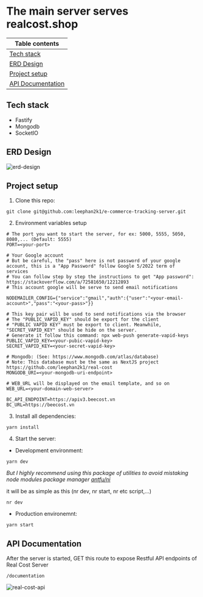 # The main server serves realcost.shop

| Table contents                                                                                  |
| ----------------------------------------------------------------------------------------------- |
| [Tech stack](https://github.com/leephan2k1/e-commerce-tracking-server#tech-stack)               |
| [ERD Design](https://github.com/leephan2k1/e-commerce-tracking-server#erd-design)               |
| [Project setup](https://github.com/leephan2k1/e-commerce-tracking-server#project-setup)         |
| [API Documentation](https://github.com/leephan2k1/e-commerce-tracking-server#api-documentation) |

## Tech stack

-   Fastify
-   Mongodb
-   SocketIO

## ERD Design

![erd-design](https://i.ibb.co/MRL3v4D/ERD-9-10-2022-drawio.png)

## Project setup

1. Clone this repo:

```
git clone git@github.com:leephan2k1/e-commerce-tracking-server.git
```

2. Environment variables setup

```
# The port you want to start the server, for ex: 5000, 5555, 5050, 8080,... (Default: 5555)
PORT=<your-port>

# Your Google account
# But be careful, the "pass" here is not password of your google account, this is a "App Password" follow Google 5/2022 term of services
# You can follow step by step the instructions to get "App password": https://stackoverflow.com/a/72581650/12212893
# This account google will be serve to send email notifications

NODEMAILER_CONFIG={"service":"gmail","auth":{"user":"<your-email-account>","pass":"<your-pass>"}}

# This key pair will be used to send notifications via the browser
# The "PUBLIC_VAPID_KEY" should be export for the client
# "PUBLIC VAPID KEY" must be export to client. Meanwhile, "SECRET_VAPID_KEY" should be hide on the server.
# Generate it follow this command: npx web-push generate-vapid-keys
PUBLIC_VAPID_KEY=<your-pubic-vapid-key>
SECRET_VAPID_KEY=<your-secret-vapid-key>

# Mongodb: (See: https://www.mongodb.com/atlas/database)
# Note: This database must be the same as NextJS project https://github.com/leephan2k1/real-cost
MONGODB_URI=<your-mongodb-uri-endpoint>

# WEB_URL will be displayed on the email template, and so on
WEB_URL=<your-domain-web-server>

BC_API_ENDPOINT=https://apiv3.beecost.vn
BC_URL=https://beecost.vn

```

3. Install all dependencies:

```
yarn install
```

4. Start the server:

-   Development environment:

```
yarn dev
```

_But I highly recommend using this package of utilities to avoid mistaking node modules package manager [antfu/ni](https://github.com/antfu/ni)_

it will be as simple as this (nr dev, nr start, nr etc script,...)

```
nr dev
```

-   Production environemnt:

```
yarn start
```

## API Documentation

After the server is started, GET this route to expose Restful API endpoints of Real Cost Server

```
/documentation
```

![real-cost-api](https://i.ibb.co/XDy7xNW/screencapture-localhost-5555-documentation-static-index-html-2022-10-20-20-21-43.png)
